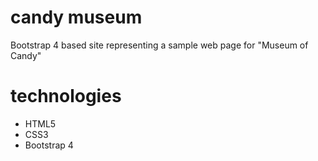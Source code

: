 # candy museum

Bootstrap 4 based site representing a sample web page for "Museum of Candy"

# technologies

- HTML5
- CSS3
- Bootstrap 4